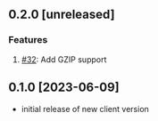 ## 0.2.0 [unreleased]

### Features
1. [#32](https://github.com/InfluxCommunity/influxdb3-csharp/pull/33): Add GZIP support

## 0.1.0 [2023-06-09]

- initial release of new client version
